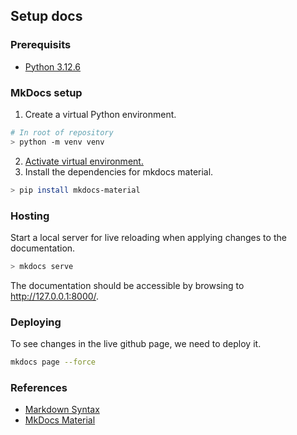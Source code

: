 ## Setup docs

### Prerequisits
* [Python 3.12.6](https://www.python.org/downloads/)


### MkDocs setup
1. Create a virtual Python environment.
```bash
# In root of repository
> python -m venv venv
```
2. [Activate virtual environment.](https://docs.python.org/3/library/venv.html#how-venvs-work) 
3. Install the dependencies for mkdocs material.
```bash
> pip install mkdocs-material
```

### Hosting 
Start a local server for live reloading when applying changes to the documentation.
```bash
> mkdocs serve
```
The documentation should be accessible by browsing to http://127.0.0.1:8000/.

### Deploying 
To see changes in the live github page, we need to deploy it.
```bash
mkdocs page --force
```

### References
* [Markdown Syntax](https://www.markdownguide.org/basic-syntax/)
* [MkDocs Material](https://squidfunk.github.io/mkdocs-material/)